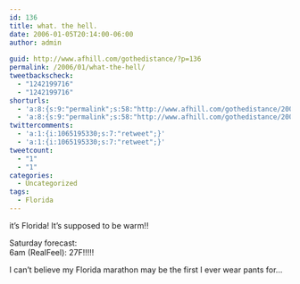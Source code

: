 ```yaml
---
id: 136
title: what. the hell.
date: 2006-01-05T20:14:00-06:00
author: admin
  
guid: http://www.afhill.com/gothedistance/?p=136
permalink: /2006/01/what-the-hell/
tweetbackscheck:
  - "1242199716"
  - "1242199716"
shorturls:
  - 'a:8:{s:9:"permalink";s:58:"http://www.afhill.com/gothedistance/2006/01/what-the-hell/";s:7:"tinyurl";s:25:"http://tinyurl.com/dgwnr9";s:4:"isgd";s:17:"http://is.gd/hafK";s:5:"bitly";s:18:"http://bit.ly/XoWC";s:5:"snipr";s:22:"http://snipr.com/ap2qy";s:5:"snurl";s:22:"http://snurl.com/ap2qy";s:7:"snipurl";s:24:"http://snipurl.com/ap2qy";s:4:"trim";s:17:"http://tr.im/ck31";}'
  - 'a:8:{s:9:"permalink";s:58:"http://www.afhill.com/gothedistance/2006/01/what-the-hell/";s:7:"tinyurl";s:25:"http://tinyurl.com/dgwnr9";s:4:"isgd";s:17:"http://is.gd/hafK";s:5:"bitly";s:18:"http://bit.ly/XoWC";s:5:"snipr";s:22:"http://snipr.com/ap2qy";s:5:"snurl";s:22:"http://snurl.com/ap2qy";s:7:"snipurl";s:24:"http://snipurl.com/ap2qy";s:4:"trim";s:17:"http://tr.im/ck31";}'
twittercomments:
  - 'a:1:{i:1065195330;s:7:"retweet";}'
  - 'a:1:{i:1065195330;s:7:"retweet";}'
tweetcount:
  - "1"
  - "1"
categories:
  - Uncategorized
tags:
  - Florida
---
```

it&#8217;s Florida! It&#8217;s supposed to be warm!!

Saturday forecast:  
6am (RealFeel): 27F!!!!!

I can&#8217;t believe my Florida marathon may be the first I ever wear pants for&#8230;